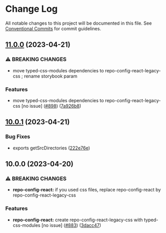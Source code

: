 # Change Log

All notable changes to this project will be documented in this file.
See [Conventional Commits](https://conventionalcommits.org) for commit guidelines.

## [11.0.0](https://github.com/ornikar/shared-configs/compare/@ornikar/repo-config-react-legacy-css@10.0.1...@ornikar/repo-config-react-legacy-css@11.0.0) (2023-04-21)


### ⚠ BREAKING CHANGES

* move typed-css-modules dependencies to repo-config-react-legacy-css ; rename storybook param 

### Features

* move typed-css-modules dependencies to repo-config-react-legacy-css [no issue] ([#898](https://github.com/ornikar/shared-configs/issues/898)) ([7a926b8](https://github.com/ornikar/shared-configs/commit/7a926b8e1f99a98496b0075608f20bc038330394))



## [10.0.1](https://github.com/ornikar/shared-configs/compare/@ornikar/repo-config-react-legacy-css@10.0.0...@ornikar/repo-config-react-legacy-css@10.0.1) (2023-04-21)


### Bug Fixes

* exports getSrcDirectories ([222e76e](https://github.com/ornikar/shared-configs/commit/222e76e0b5f41ee19a537d9d7d86af4c10f65918))



## 10.0.0 (2023-04-20)


### ⚠ BREAKING CHANGES

* **repo-config-react:** if you used css files, replace repo-config-react by repo-config-react-legacy-css 

### Features

* **repo-config-react:** create repo-config-react-legacy-css with typed-css-modules [no issue] ([#883](https://github.com/ornikar/shared-configs/issues/883)) ([3dacc47](https://github.com/ornikar/shared-configs/commit/3dacc47b418b71e8dd966a7d3cb14c4cff7e0d42))
